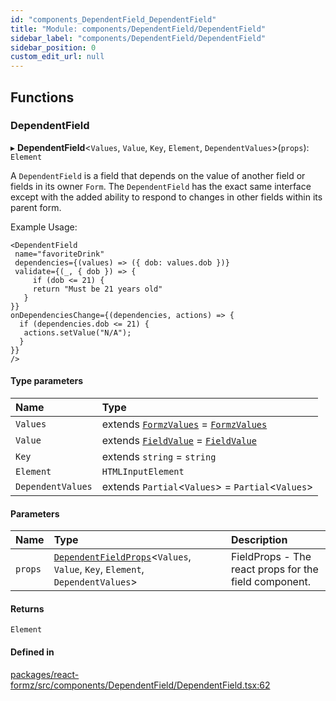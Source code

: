 ```yaml
---
id: "components_DependentField_DependentField"
title: "Module: components/DependentField/DependentField"
sidebar_label: "components/DependentField/DependentField"
sidebar_position: 0
custom_edit_url: null
---
```


## Functions

### DependentField

▸ **DependentField**<`Values`, `Value`, `Key`, `Element`, `DependentValues`\>(`props`): `Element`

A `DependentField` is a field that depends on the value of another field or fields in
its owner `Form`. The `DependentField` has the exact same interface except with the added
ability to respond to changes in other fields within its parent form.

Example Usage:

```tsx
<DependentField
 name="favoriteDrink"
 dependencies={(values) => ({ dob: values.dob })}
 validate={(_, { dob }) => {
     if (dob <= 21) {
     return "Must be 21 years old"
   }
}}
onDependenciesChange={(dependencies, actions) => {
  if (dependencies.dob <= 21) {
   actions.setValue("N/A");
  }
}}
/>
```

#### Type parameters

| Name | Type |
| :------ | :------ |
| `Values` | extends [`FormzValues`](types_form.md#formzvalues) = [`FormzValues`](types_form.md#formzvalues) |
| `Value` | extends [`FieldValue`](types_field.md#fieldvalue) = [`FieldValue`](types_field.md#fieldvalue) |
| `Key` | extends `string` = `string` |
| `Element` | `HTMLInputElement` |
| `DependentValues` | extends `Partial`<`Values`\> = `Partial`<`Values`\> |

#### Parameters

| Name | Type | Description |
| :------ | :------ | :------ |
| `props` | [`DependentFieldProps`](components_DependentField_DependentField_types.md#dependentfieldprops)<`Values`, `Value`, `Key`, `Element`, `DependentValues`\> | FieldProps - The react props for the field component. |

#### Returns

`Element`

#### Defined in

[packages/react-formz/src/components/DependentField/DependentField.tsx:62](https://github.com/ZerryStack/react-formz/blob/main/packages/react-formz/src/components/DependentField/DependentField.tsx#L62)
